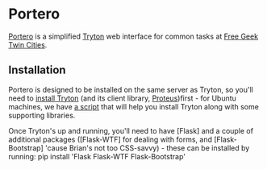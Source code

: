 Portero
=======
[Portero](http://github.com/freegeektwincities/portero) is a simplified [Tryton](http://tryton.org) web interface for common tasks at [Free Geek Twin Cities](http://freegeektwincities.org).


Installation
------------
Portero is designed to be installed on the same server as Tryton, so you'll need to [install Tryton](http://doc.tryton.org/2.6/trytond/doc/topics/install.html) (and its client library, [Proteus](http://pypi.python.org/pypi/proteus))first - for Ubuntu machines, we have [a script](https://raw.github.com/FreeGeekTwinCities/fgtc-erp-scripts/master/tryton-2.6-installer.sh) that will help you install Tryton along with some supporting libraries.

Once Tryton's up and running, you'll need to have [Flask] and a couple of additional packages ([Flask-WTF] for dealing with forms, and [Flask-Bootstrap] 'cause Brian's not too CSS-savvy) - these can be installed by running:
	pip install 'Flask Flask-WTF Flask-Bootstrap'
